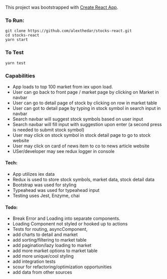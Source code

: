 This project was bootstrapped with [Create React App](https://github.com/facebook/create-react-app).

### To Run:

```
git clone https://github.com/alexthedar/stocks-react.git
cd stocks-react
yarn start
```

### To Test

```
yarn test
```

### Capabilities
- App loads to top 100 market from iex upon load.
- User can go back to front page / market page by clicking on Market in navbar
- User can go to detail page of stock by clicking on row in market table
- User can got to detail page by typing in stock symbol in search input in navbar
- Search navbar will suggest stock symbols based on user input
- Search navbar will fill input with suggestion upon enter (a second press is needed to submit stock symbol)
- User may click on stock symbol in stock detail page to go to stock website
- User may click on card of news item to co to news article website
- USer/developer may see redux logger in console

#### Tech: 
- App utilizes iex data
- Redux is used to store stock symbols, market data, stock detail data
- Bootstrap was used for styling
- Typeahead was used for typeahead input
- Testing uses Jest, Enzyme, chai


#### Todo:

- Break Error and Loading into separate components.
- Loading Component not styled or hooked up to actions
- Tests for routing, asyncComponent,
- add charts to detail and market
- add sorting/filtering to market table
- add pagination/lazy loading to market
- add more market options to market table
- add more unique/cool styling
- add integration tests
- scour for refactoring/optimization opportunities
- add data from other sources
